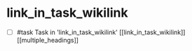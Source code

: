 # link_in_task_wikilink

- [ ] #task Task in 'link_in_task_wikilink' [[link_in_task_wikilink]] [[multiple_headings]]
